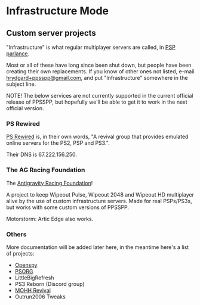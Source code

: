 # Infrastructure Mode

## Custom server projects

"Infrastructure" is what regular multiplayer servers are called, in [PSP parlance](https://manuals.playstation.net/document/en/psp/current/settings/infra.html).

Most or all of these have long since been shut down, but people have been creating their own replacements. If you know of other ones not listed, e-mail hrydgard+ppsspp@gmail.com, and put "Infrastructure" somewhere in the subject line.

NOTE! The below services are not currently supported in the current official release of PPSSPP, but hopefully we'll be able to get it to work in the next official version.

### PS Rewired

[PS Rewired](https://psrewired.com/) is, in their own words, "A revival group that provides emulated online servers for the PS2, PSP and PS3.".

Their DNS is 67.222.156.250.

### The AG Racing Foundation

The [Antigravity Racing Foundation](https://agracingfoundation.org/)!

A project to keep Wipeout Pulse, Wipeout 2048 and Wipeout HD multiplayer alive by the use of custom infrastructure servers. Made for real PSPs/PS3s, but works with some custom versions of PPSSPP.

Motorstorm: Artic Edge also works.

### Others

More documentation will be added later here, in the meantime here's a list of projects:

* [Openspy](https://openspy.net/)
* [PSORG](https://github.com/PSOnlineReturnalGaming)
* LittleBigRefresh
* PS3 Reborn (Discord group)
* [MOHH Revival](https://mohh-revival.pages.dev/)
* Outrun2006 Tweaks
